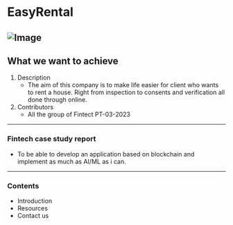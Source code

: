 # EasyRental
![Image](https://fitsmallbusiness.com/wp-content/uploads/2020/03/FeatureImage_buying-your-first-rental-property.jpg)
---
## What we want to achieve
   1. Description 
      - The aim of this company is to make life easier for client who wants to rent a house. Right from inspection to consents and verification all done through online. 
   1. Contributors
      - All the group of Fintect PT-03-2023

---
### Fintech case study report
 - To be able to develop an application based on blockchain and implement as much as AI/ML as i can.
---
### Contents
   - Introduction
   - Resources
   - Contact us
    

